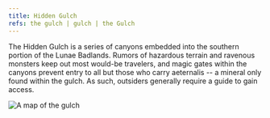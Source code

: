 ```yaml
---
title: Hidden Gulch
refs: the gulch | gulch | the Gulch
---
```


The Hidden Gulch is a series of canyons embedded into the southern portion of the Lunae Badlands. Rumors of hazardous terrain and ravenous monsters keep out most would-be travelers, and magic gates within the canyons prevent entry to all but those who carry aeternalis -- a mineral only found within the gulch. As such, outsiders generally require a guide to gain access.

![A map of the gulch](/badlands.jpg)
